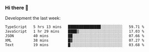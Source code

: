 ### Hi there 👋

Development the last week:
<!--START_SECTION:waka-->

```txt
TypeScript   5 hrs 13 mins   ███████████████░░░░░░░░░░   59.71 %
JavaScript   1 hr 29 mins    ████▒░░░░░░░░░░░░░░░░░░░░   17.03 %
JSON         40 mins         ██░░░░░░░░░░░░░░░░░░░░░░░   07.66 %
XML          38 mins         █▓░░░░░░░░░░░░░░░░░░░░░░░   07.27 %
Text         19 mins         █░░░░░░░░░░░░░░░░░░░░░░░░   03.68 %
```

<!--END_SECTION:waka-->

<!--
**JASONPANGGO/jasonpanggo** is a ✨ _special_ ✨ repository because its `README.md` (this file) appears on your GitHub profile.

Here are some ideas to get you started:

- 🔭 I’m currently working on ...
- 🌱 I’m currently learning ...
- 👯 I’m looking to collaborate on ...
- 🤔 I’m looking for help with ...
- 💬 Ask me about ...
- 📫 How to reach me: ...
- 😄 Pronouns: ...
- ⚡ Fun fact: ...
-->
